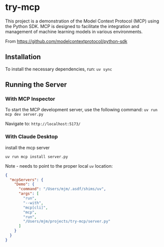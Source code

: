 # try-mcp

This project is a demonstration of the Model Context Protocol (MCP) using the Python SDK. MCP is designed to facilitate the integration and management of machine learning models in various environments.

From <https://github.com/modelcontextprotocol/python-sdk>

## Installation

To install the necessary dependencies, run:
`uv sync`

## Running the Server

### With MCP Inspector

To start the MCP development server, use the following command:
`uv run mcp dev server.py`

Navigate to: `http://localhost:5173/`

### With Claude Desktop

install the mcp server

`uv run mcp install server.py`

Note - needs to point to the proper local `uv` location:

```json
{
  "mcpServers": {
    "Demo": {
      "command": "/Users/mjm/.asdf/shims/uv",
      "args": [
        "run",
        "--with",
        "mcp[cli]",
        "mcp",
        "run",
        "/Users/mjm/projects/try-mcp/server.py"
      ]
    }
  }
}
```